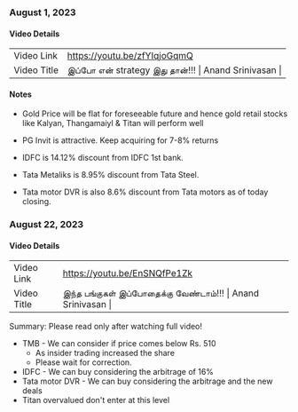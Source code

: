 ### August 1, 2023

#### Video Details
| | |
|---|---|
| Video Link | https://youtu.be/zfYIqjoGqmQ
| Video Title | இப்போ என் strategy இது தான்!!! \| Anand Srinivasan \| 

#### Notes

- Gold Price will be flat for foreseeable future and hence gold retail stocks like Kalyan, Thangamaiyl & Titan will perform well

- PG Invit is attractive. Keep acquiring for 7-8% returns

- IDFC is 14.12% discount from IDFC 1st bank.

- Tata Metaliks is 8.95% discount from Tata Steel.

- Tata motor DVR is also 8.6% discount from Tata motors as of today closing.



### August 22, 2023


#### Video Details
| | |
|---|---|
| Video Link | https://youtu.be/EnSNQfPe1Zk
| Video Title |  இந்த பங்குகள் இப்போதைக்கு வேண்டாம்!!! \| Anand Srinivasan \| 

Summary:
Please read only after watching full video!

- TMB - We can consider if price comes below Rs. 510
  - As insider trading increased the share
  - Please wait for  correction.
- IDFC - We can buy considering the arbitrage of 16%
- Tata motor DVR - We can buy considering the arbitrage and the new deals
- Titan overvalued don't enter at this level 
